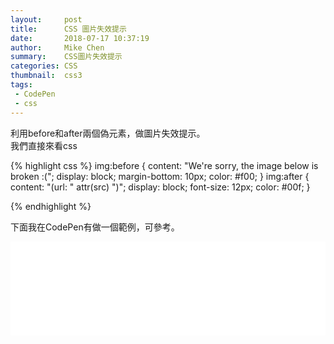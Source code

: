 ```yaml
---
layout:     post
title:      CSS 圖片失效提示
date:       2018-07-17 10:37:19
author:     Mike Chen
summary:    CSS圖片失效提示
categories: CSS
thumbnail:  css3
tags:
 - CodePen
 - css
---
```


利用before和after兩個偽元素，做圖片失效提示。<br>
我們直接來看css

{% highlight css %}
img:before {
  content: "We're sorry, the image below is broken :(";
  display: block;
  margin-bottom: 10px;
  color: #f00;
}
img:after {
  content: "(url: " attr(src) ")";
  display: block;
  font-size: 12px;
  color: #00f;
}

  
{% endhighlight %}

下面我在CodePen有做一個範例，可參考。

<div class="iframe-rwd">
    <iframe scrolling='no' title='CSS圖片失效提示' src='//codepen.io/mikechen2017/embed/LBVoGV/?height=265&theme-id=0&default-tab=css,result&embed-version=2' frameborder='no' allowtransparency='true' allowfullscreen='true' style='width: 100%;'>See the Pen <a href='https://codepen.io/mikechen2017/pen/LBVoGV/'>CSS圖片失效提示</a> by Mike Chen (<a href='https://codepen.io/mikechen2017'>@mikechen2017</a>) on <a href='https://codepen.io'>CodePen</a>.
</iframe>
</div>

